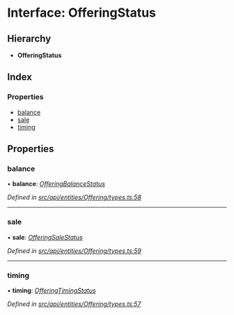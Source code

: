 # Interface: OfferingStatus

## Hierarchy

* **OfferingStatus**

## Index

### Properties

* [balance](offeringstatus.md#balance)
* [sale](offeringstatus.md#sale)
* [timing](offeringstatus.md#timing)

## Properties

###  balance

• **balance**: *[OfferingBalanceStatus](../enums/offeringbalancestatus.md)*

*Defined in [src/api/entities/Offering/types.ts:58](https://github.com/PolymathNetwork/polymesh-sdk/blob/4f2fd432/src/api/entities/Offering/types.ts#L58)*

___

###  sale

• **sale**: *[OfferingSaleStatus](../enums/offeringsalestatus.md)*

*Defined in [src/api/entities/Offering/types.ts:59](https://github.com/PolymathNetwork/polymesh-sdk/blob/4f2fd432/src/api/entities/Offering/types.ts#L59)*

___

###  timing

• **timing**: *[OfferingTimingStatus](../enums/offeringtimingstatus.md)*

*Defined in [src/api/entities/Offering/types.ts:57](https://github.com/PolymathNetwork/polymesh-sdk/blob/4f2fd432/src/api/entities/Offering/types.ts#L57)*
